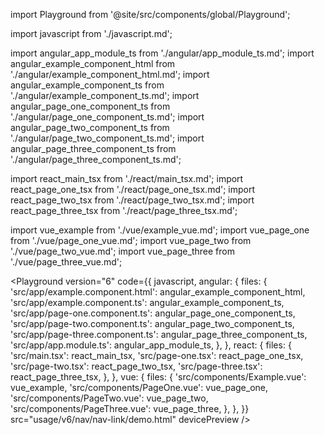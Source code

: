 import Playground from '@site/src/components/global/Playground';

import javascript from './javascript.md';

import angular_app_module_ts from './angular/app_module_ts.md';
import angular_example_component_html from './angular/example_component_html.md';
import angular_example_component_ts from './angular/example_component_ts.md';
import angular_page_one_component_ts from './angular/page_one_component_ts.md';
import angular_page_two_component_ts from './angular/page_two_component_ts.md';
import angular_page_three_component_ts from './angular/page_three_component_ts.md';

import react_main_tsx from './react/main_tsx.md';
import react_page_one_tsx from './react/page_one_tsx.md';
import react_page_two_tsx from './react/page_two_tsx.md';
import react_page_three_tsx from './react/page_three_tsx.md';

import vue_example from './vue/example_vue.md';
import vue_page_one from './vue/page_one_vue.md';
import vue_page_two from './vue/page_two_vue.md';
import vue_page_three from './vue/page_three_vue.md';

<Playground
version="6"
code={{
    javascript,
    angular: {
      files: {
        'src/app/example.component.html': angular_example_component_html,
        'src/app/example.component.ts': angular_example_component_ts,
        'src/app/page-one.component.ts': angular_page_one_component_ts,
        'src/app/page-two.component.ts': angular_page_two_component_ts,
        'src/app/page-three.component.ts': angular_page_three_component_ts,
        'src/app/app.module.ts': angular_app_module_ts,
      },
    },
    react: {
      files: {
        'src/main.tsx': react_main_tsx,
        'src/page-one.tsx': react_page_one_tsx,
        'src/page-two.tsx': react_page_two_tsx,
        'src/page-three.tsx': react_page_three_tsx,
      },
    },
    vue: {
      files: {
        'src/components/Example.vue': vue_example,
        'src/components/PageOne.vue': vue_page_one,
        'src/components/PageTwo.vue': vue_page_two,
        'src/components/PageThree.vue': vue_page_three,
      },
    },
  }}
src="usage/v6/nav/nav-link/demo.html"
devicePreview
/>
